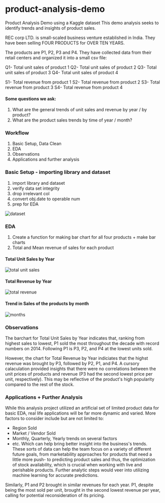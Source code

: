 # product-analysis-demo
Product Analysis Demo using a Kaggle dataset
This demo analysis seeks to identify trends and insights of product sales.

REC corp LTD. is small-scaled business venture established in India. 
They have been selling FOUR PRODUCTS for OVER TEN YEARS.

The products are P1, P2, P3 and P4.
They have collected data from their retail centers and organized it into a small csv file:

Q1- Total unit sales of product 1
Q2- Total unit sales of product 2
Q3- Total unit sales of product 3
Q4- Total unit sales of product 4

S1- Total revenue from product 1
S2- Total revenue from product 2
S3- Total revenue from product 3
S4- Total revenue from product 4

#### Some questions we ask:
1. What are the general trends of unit sales and revenue by year / by product?
2. What are the product sales trends by time of year / month?

### Workflow
1. Basic Setup, Data Clean
2. EDA
3. Observations
4. Applications and further analysis
   
### Basic Setup - importing library and dataset
1. import library and dataset
2. verify data set integrity
3. drop irrelevant col
4. convert obj.date to operable num
5. prep for EDA
   
![dataset](https://github.com/eunjais/product-analysis-demo/assets/107447038/a3f6c1b8-e2a8-45a4-a4aa-4341e792f5a4)

### EDA

1. Create a function for making bar chart for all four products + make bar charts
2. Total and Mean revenue of sales for each product

#### Total Unit Sales by Year
![total unit sales](https://github.com/eunjais/product-analysis-demo/assets/107447038/53e52700-88b5-48c0-8110-c0f3c9b66968)

#### Total Revenue by Year
![total revenue](https://github.com/eunjais/product-analysis-demo/assets/107447038/c18f66ce-6a35-4da3-b393-095c51c8dc50)

#### Trend in Sales   of the products by month
![months](https://github.com/eunjais/product-analysis-demo/assets/107447038/babb4bdf-2bba-43d9-be7d-a069f367d9df)

### Observations
The barchart for Total Unit Sales by Year indicates that, ranking from highest sales to lowest, P1 sold the most throughout the decade with record numbers on 2014. Following P1 is P3, P2, and P4 at the lowest units sold.

However, the chart for Total Revenue by Year indiciates that the highst revenue was brought by P3, followed by P2, P1, and P4. A cursory calaculation provided insights that there were no correlations between the unit prices of products and revenue (P3 had the second lowest price per unit, respectively). This may be reflective of the product's high popularity compared to the rest of the stock. 

### Applications + Further Analysis
While this analysis project utilized an artificial set of limited product data for basic EDA, real life applications will be far more dynamic and varied. More factors to consider include but are not limited to:
- Region Sold
- Market / Vendor Sold
- Monthly, Quarterly, Yearly trends on several factors
- etc. 
Which can help bring better insight into the business's trends. These sorts of data can help the team focus on a variety of different future goals, from marketability approaches for products that need a little more push- to predicting product sales and thus, the optimization of stock availability, which is crucial when working with live and perishable products.
Further analytic steps would veer into utilizing machine learning for accurate predictions. 

Similarly, P1 and P2 brought in similar revenues for each year. P1, despite being the most sold per unit, brought in the second lowest revenue per year, calling for potential reconsideration of its pricing.
